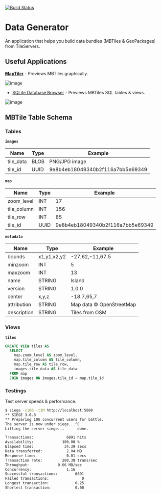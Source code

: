 [![Build Status](https://travis-ci.org/dlcspm/data-generator.svg?branch=master)](https://travis-ci.org/dlcspm/data-generator)

# Data Generator

An application that helps you build data bundles (MBTiles & GeoPackages) from TileServers.

## Useful Applications

**[MapTiler](https://www.maptiler.com)** - Previews MBTiles graphically.

![image](https://cloud.githubusercontent.com/assets/550895/16849152/3a88b8ea-49c7-11e6-91bd-ead7c08569c4.png)

- [SQLite Database Browser](http://sqlitebrowser.org/) - Previews MBTiles SQL tables & views.

![image](https://cloud.githubusercontent.com/assets/550895/16849211/77e61188-49c7-11e6-9a05-e42bc30d2fea.png)

## MBTile Table Schema

### Tables

**`images`**

| Name      | Type | Example                          |
|-----------|------|----------------------------------|
| tile_data | BLOB | PNG/JPG image                    |
| tile_id   | UUID | 9e8b4eb18049340b2f116a7bb5e69349 |

**`map`**

| Name        | Type  | Example                          |
|-------------|-------|----------------------------------|
| zoom_level  | INT   | 17                               |
| tile_column | INT   | 156                              |
| tile_row    | INT   | 85                               |
| tile_id     | UUID  | 9e8b4eb18049340b2f116a7bb5e69349 |

**`metadata`**

| Name        | Type        | Example                 |
|-------------|-------------|--------------------------|
| bounds      | x1,y1,x2,y2 | -27,62,-11,67.5          |
| minzoom     | INT         | 5                        |
| maxzoom     | INT         | 13                       |
| name        | STRING      | Island                   |
| version     | STRING      | 1.0.0                    |
| center      | x,y,z       | -18.7,65,7               |
| attribution | STRING      | Map data © OpenStreetMap |
| description | STRING      | Tiles from OSM           |

### Views

**`tiles`**

```sql
CREATE VIEW tiles AS
  SELECT
    map.zoom_level AS zoom_level,
    map.tile_column AS tile_column,
    map.tile_row AS tile_row,
    images.tile_data AS tile_data
  FROM map
  JOIN images ON images.tile_id = map.tile_id
```

### Testings

Test server speeds & performance.

```bash
$ siege -c100 -t1M http://localhost:5000
** SIEGE 3.0.8
** Preparing 100 concurrent users for battle.
The server is now under siege...^C
Lifting the server siege...      done.

Transactions:		        6891 hits
Availability:		      100.00 %
Elapsed time:		       34.39 secs
Data transferred:	        2.04 MB
Response time:		        0.01 secs
Transaction rate:	      200.38 trans/sec
Throughput:		        0.06 MB/sec
Concurrency:		        1.16
Successful transactions:        6891
Failed transactions:	           0
Longest transaction:	        0.25
Shortest transaction:	        0.00
```
